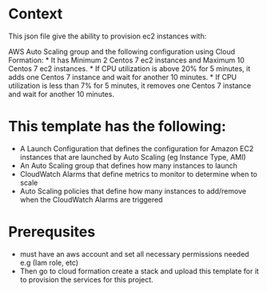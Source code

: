 # Context

This json file give the ability to provision ec2 instances with:

   AWS Auto Scaling group and the following configuration using Cloud Formation: 
         *  It has Minimum 2 Centos 7 ec2 instances and Maximum 10 Centos 7 ec2 instances.
         *  If CPU utilization is above 20% for 5 minutes, it adds one Centos 7 instance and wait for another 10  minutes.
         *  If CPU utilization is less than 7% for 5 minutes, it removes one Centos 7 instance and wait for another 10 minutes.

# This template has the following: 

* A Launch Configuration that defines the configuration for Amazon EC2 instances that are launched by Auto Scaling (eg Instance Type,  AMI)
* An Auto Scaling group that defines how many instances to launch
* CloudWatch Alarms that define metrics to monitor to determine when to scale
* Auto Scaling policies that define how many instances to add/remove when the CloudWatch Alarms are triggered


# Prerequsites

 * must have an aws account and set all necessary permissions needed e.g (Iam role, etc)
 * Then go to cloud formation create a stack and upload this template for it to provision the services for this project.


